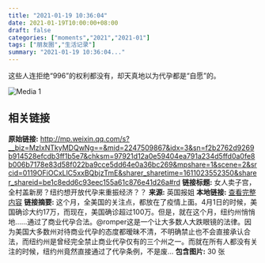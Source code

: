 ```yaml
---
title: "2021-01-19 10:36:04"
date: 2021-01-19T10:00:00+08:00
draft: false
categories: ["moments","2021","2021-01"]
tags: ["朋友圈","生活记录"]
summary: "2021-01-19 10:36:04..."
---
```


这些人连拒绝“996”的权利都没有，却天真地以为代孕都是“自愿”的。

![Media 1](/Moments/photos/2021-01-19/202101191036040.jpg)

## 相关链接

**原始链接:** http://mp.weixin.qq.com/s?__biz=MzIxNTkyMDQwNg==&mid=2247509867&idx=3&sn=f2b2762d9269b914528efcdb3ff1b5e7&chksm=97921d12a0e59404ea791a234d5ffd0a0fe8b006b7178e83d58f022ba9cce5dd64e0a36bc269&mpshare=1&scene=2&srcid=0119OFiOCxLlC5xxBQbjzTmE&sharer_sharetime=1611023552350&sharer_shareid=be1c8edd6c93eec155a61c876e41d26a#rd
**链接标题:** 女人卖子宫，全村盖新房？纽约想开放代孕来重振经济？？
**来源:** 英国报姐
**本地链接:** [查看完整内容](/link_content/2021/01/2021-01-19/link_content/)
**链接摘要:** 这个月，全美国的关注点，都放在了疫情上面。4月1日的时候，美国确诊大约17万，而现在，美国确诊超过100万。但是，就在这个月，纽约州悄悄地……通过了商业代孕合法。@romper这是一个让大多数人大跌眼镜的法律。因为美国大多数州对待商业代孕的态度都暧昧不清，不明确禁止也不会直接承认合法，而纽约州是曾经完全禁止商业代孕仅有的三个州之一。而就在所有人都没有关注的时候，纽约州竟然直接通过了代孕条例，不是废...
**包含图片:** 30 张

